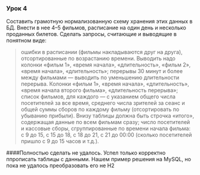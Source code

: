 ### Урок 4


Составить грамотную нормализованную схему хранения этих данных в БД. Внести в нее 4–5 фильмов, расписание на один день и несколько проданных билетов.
Сделать запросы, считающие и выводящие в понятном виде:
>ошибки в расписании (фильмы накладываются друг на друга), отсортированные по возрастанию времени. Выводить надо колонки «фильм 1», «время начала», «длительность», «фильм 2», «время начала», «длительность»;
>перерывы 30 минут и более между фильмами — выводить по уменьшению длительности перерыва. Колонки «фильм 1», «время начала», «длительность», «время начала второго фильма», «длительность перерыва»;
>список фильмов, для каждого — с указанием общего числа посетителей за все время, среднего числа зрителей за сеанс и общей суммы сборов по каждому фильму (отсортировать по убыванию прибыли). Внизу таблицы должна быть строчка «итого», содержащая данные по всем фильмам сразу;
>число посетителей и кассовые сборы, сгруппированные по времени начала фильма: с 9 до 15, с 15 до 18, с 18 до 21, с 21 до 00:00 (сколько посетителей пришло с 9 до 15 часов и т.д.).

####Полностью сделать не удалось. Успел только корректно ппрописать таблицы с данными. Нашем пример решения на MySQL, но пока не удалось преобразовать его не H2